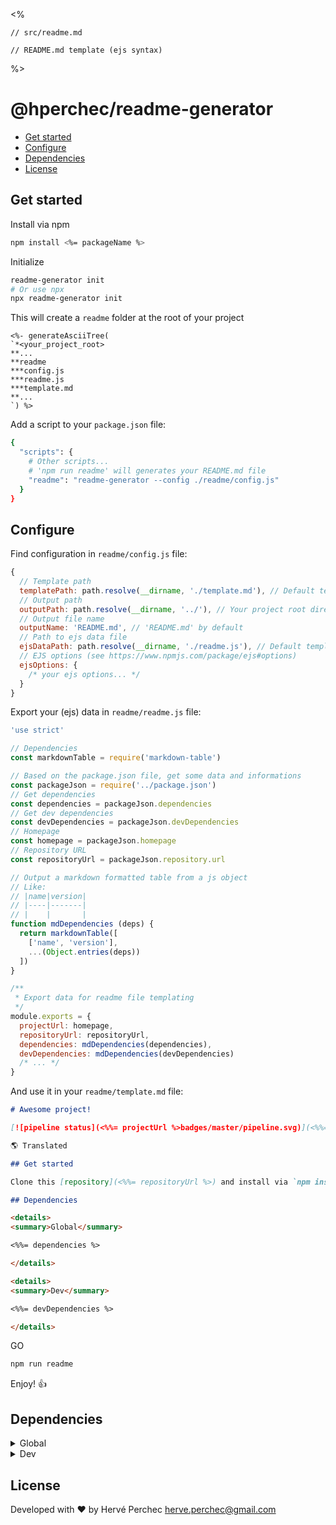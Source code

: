 <%

    // src/readme.md

    // README.md template (ejs syntax)

%>

<h1>@hperchec/readme-generator</h1>

- [Get started](#get-started)
- [Configure](#configure)
- [Dependencies](#dependencies)
- [License](#license)

## Get started

Install via npm

``` bash
npm install <%= packageName %>
```

Initialize

``` bash
readme-generator init
# Or use npx
npx readme-generator init
```

This will create a `readme` folder at the root of your project

```
<%- generateAsciiTree(
`*<your_project_root>
**...
**readme
***config.js
***readme.js
***template.md
**...
`) %>
```

Add a script to your `package.json` file:

```bash
{
  "scripts": {
    # Other scripts...
    # 'npm run readme' will generates your README.md file
    "readme": "readme-generator --config ./readme/config.js"
  }
}
```

## Configure

Find configuration in `readme/config.js` file:

```javascript
{
  // Template path
  templatePath: path.resolve(__dirname, './template.md'), // Default template file
  // Output path
  outputPath: path.resolve(__dirname, '../'), // Your project root directory by default
  // Output file name
  outputName: 'README.md', // 'README.md' by default
  // Path to ejs data file
  ejsDataPath: path.resolve(__dirname, './readme.js'), // Default template ejs data file
  // EJS options (see https://www.npmjs.com/package/ejs#options)
  ejsOptions: {
    /* your ejs options... */
  }
}
```

Export your (ejs) data in `readme/readme.js` file:

```javascript
'use strict'

// Dependencies
const markdownTable = require('markdown-table')

// Based on the package.json file, get some data and informations
const packageJson = require('../package.json')
// Get dependencies
const dependencies = packageJson.dependencies
// Get dev dependencies
const devDependencies = packageJson.devDependencies
// Homepage
const homepage = packageJson.homepage
// Repository URL
const repositoryUrl = packageJson.repository.url

// Output a markdown formatted table from a js object
// Like:
// |name|version|
// |----|-------|
// |    |       |
function mdDependencies (deps) {
  return markdownTable([
    ['name', 'version'],
    ...(Object.entries(deps))
  ])
}

/**
 * Export data for readme file templating
 */
module.exports = {
  projectUrl: homepage,
  repositoryUrl: repositoryUrl,
  dependencies: mdDependencies(dependencies),
  devDependencies: mdDependencies(devDependencies)
  /* ... */
}

```

And use it in your `readme/template.md` file:

```markdown
# Awesome project!

[![pipeline status](<%%= projectUrl %>badges/master/pipeline.svg)](<%%= projectUrl %>commits/master)

🌎 Translated

## Get started

Clone this [repository](<%%= repositoryUrl %>) and install via `npm install`

## Dependencies

<details>
<summary>Global</summary>

<%%= dependencies %>

</details>

<details>
<summary>Dev</summary>

<%%= devDependencies %>

</details>

```

GO

```bash
npm run readme
```

Enjoy! 👍

## Dependencies

<details>
<summary>Global</summary>

<%= dependencies %>

</details>

<details>
<summary>Dev</summary>

<%= devDependencies %>

</details>

## License

Developed with ❤ by Hervé Perchec <herve.perchec@gmail.com>
